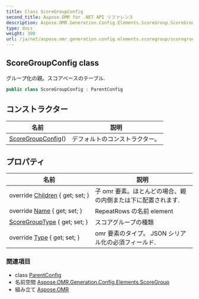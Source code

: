 ```yaml
---
title: Class ScoreGroupConfig
second_title: Aspose.OMR for .NET API リファレンス
description: Aspose.OMR.Generation.Config.Elements.ScoreGroup.ScoreGroupConfig クラス. グループ化の親スコアベースのテーブル.
type: docs
weight: 300
url: /ja/net/aspose.omr.generation.config.elements.scoregroup/scoregroupconfig/
---
```

## ScoreGroupConfig class

グループ化の親。スコアベースのテーブル.

```csharp
public class ScoreGroupConfig : ParentConfig
```

## コンストラクター

| 名前 | 説明 |
| --- | --- |
| [ScoreGroupConfig](scoregroupconfig/)() | デフォルトのコンストラクター。 |

## プロパティ

| 名前 | 説明 |
| --- | --- |
| override [Children](../../aspose.omr.generation.config.elements.scoregroup/scoregroupconfig/children/) { get; set; } | 子 omr 要素。ほとんどの場合、親の内側または下に配置されます. |
| override [Name](../../aspose.omr.generation.config.elements.scoregroup/scoregroupconfig/name/) { get; set; } | RepeatRows の名前 element |
| [ScoreGroupType](../../aspose.omr.generation.config.elements.scoregroup/scoregroupconfig/scoregrouptype/) { get; set; } | スコアグループの種類 |
| override [Type](../../aspose.omr.generation.config.elements.scoregroup/scoregroupconfig/type/) { get; set; } | omr 要素のタイプ。 JSON シリアル化の必須フィールド. |

### 関連項目

* class [ParentConfig](../../aspose.omr.generation.config/parentconfig/)
* 名前空間 [Aspose.OMR.Generation.Config.Elements.ScoreGroup](../../aspose.omr.generation.config.elements.scoregroup/)
* 組み立て [Aspose.OMR](../../)


